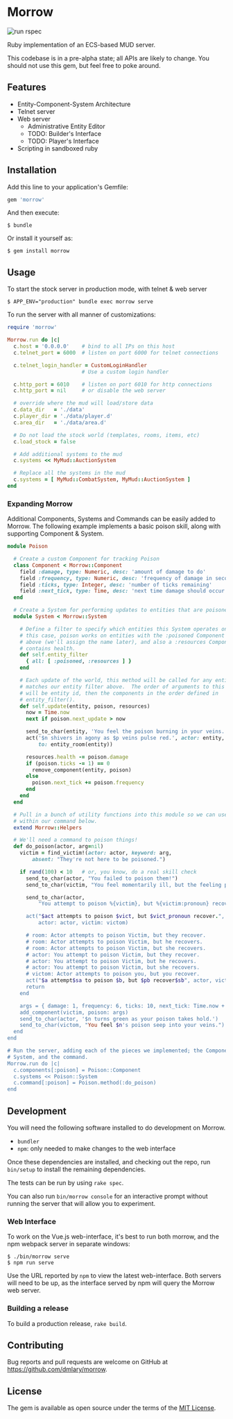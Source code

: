 # Morrow

![run rspec](https://github.com/dmlary/morrow-mud/workflows/run%20rspec/badge.svg)

Ruby implementation of an ECS-based MUD server.

This codebase is in a pre-alpha state; all APIs are likely to change.  You
should not use this gem, but feel free to poke around.

## Features
* Entity-Component-System Architecture
* Telnet server
* Web server
    * Administrative Entity Editor
    * TODO: Builder's Interface
    * TODO: Player's Interface
* Scripting in sandboxed ruby

## Installation

Add this line to your application's Gemfile:

```ruby
gem 'morrow'
```

And then execute:

    $ bundle

Or install it yourself as:

    $ gem install morrow

## Usage

To start the stock server in production mode, with telnet & web server

    $ APP_ENV="production" bundle exec morrow serve

To run the server with all manner of customizations:

```ruby
require 'morrow'

Morrow.run do |c|
  c.host = '0.0.0.0'    # bind to all IPs on this host
  c.telnet_port = 6000  # listen on port 6000 for telnet connections

  c.telnet_login_handler = CustomLoginHandler
                        # Use a custom login handler

  c.http_port = 6010    # listen on port 6010 for http connections
  c.http_port = nil     # or disable the web server

  # override where the mud will load/store data
  c.data_dir   = './data'
  c.player_dir = './data/player.d'
  c.area_dir   = './data/area.d'

  # Do not load the stock world (templates, rooms, items, etc)
  c.load_stock = false

  # Add additional systems to the mud
  c.systems << MyMud::AuctionSystem

  # Replace all the systems in the mud
  c.systems = [ MyMud::CombatSystem, MyMud::AuctionSystem ]
end
```

### Expanding Morrow

Additional Components, Systems and Commands can be easily added to Morrow.  The
following example implements a basic poison skill, along with supporting
Component & System.

```ruby
module Poison

  # Create a custom Component for tracking Poison
  class Component < Morrow::Component
    field :damage, type: Numeric, desc: 'amount of damage to do'
    field :frequency, type: Numeric, desc: 'frequency of damage in seconds'
    field :ticks, type: Integer, desc: 'number of ticks remaining'
    field :next_tick, type: Time, desc: 'next time damage should occur'
  end

  # Create a System for performing updates to entities that are poisoned.
  module System < Morrow::System

    # Define a filter to specify which entities this System operates on.  In
    # this case, poison works on entities with the :poisoned Component created
    # above (we'll assign the name later), and also a :resources Component that
    # contains health.
    def self.entity_filter
      { all: [ :poisoned, :resources ] }
    end

    # Each update of the world, this method will be called for any entity that
    # matches our entity filter above.  The order of arguments to this method
    # will be entity id, then the components in the order defined in
    # entity_filter().
    def self.update(entity, poison, resources)
      now = Time.now
      next if poison.next_update > now

      send_to_char(entity, 'You feel the poison burning in your veins.')
      act('$n shivers in agony as $p veins pulse red.', actor: entity,
          to: entity_room(entity))

      resources.health -= poison.damage
      if (poison.ticks -= 1) == 0
        remove_component(entity, poison)
      else
        poison.next_tick += poison.frequency
      end
    end
  end

  # Pull in a bunch of utility functions into this module so we can use them
  # within our command below.
  extend Morrow::Helpers

  # We'll need a command to poison things!
  def do_poison(actor, arg=nil)
    victim = find_victim!(actor: actor, keyword: arg,
        absent: "They're not here to be poisoned.")

    if rand(100) < 10   # or, you know, do a real skill check
      send_to_char(actor, "You failed to poison them!")
      send_to_char(victim, "You feel momentarily ill, but the feeling passes.")

      send_to_char(actor,
          "You attempt to poison %{victim}, but %{victim:pronoun} recover

      act("$act attempts to poison $vict, but $vict_pronoun recover.",
          actor: actor, victim: victom)

      # room: Actor attempts to poison Victim, but they recover.
      # room: Actor attempts to poison Victim, but he recovers.
      # room: Actor attempts to poison Victim, but she recovers.
      # actor: You attempt to poison Victim, but they recover.
      # actor: You attempt to poison Victim, but he recovers.
      # actor: You attempt to poison Victim, but she recovers.
      # victom: Actor attempts to poison you, but you recover.
      act("$a attempt$sa to poison $b, but $pb recover$sb", actor, victim)
      return
    end

    args = { damage: 1, frequency: 6, ticks: 10, next_tick: Time.now + 6 }
    add_component(victim, poison: args)
    send_to_char(actor, '$n turns green as your poison takes hold.')
    send_to_char(victom, "You feel $n's poison seep into your veins.")
  end
end

# Run the server, adding each of the pieces we implemented; the Component,
# System, and the command.
Morrow.run do |c|
  c.components[:poison] = Poison::Component
  c.systems << Poison::System
  c.command[:poison] = Poison.method(:do_poison)
end
```

## Development

You will need the following software installed to do development on Morrow.
* `bundler`
* `npm`: only needed to make changes to the web interface

Once these dependencies are installed, and checking out the repo, run
`bin/setup` to install the remaining dependencies.

The tests can be run by using `rake spec`.

You can also run `bin/morrow console` for an interactive prompt without running
the server that will allow you to experiment.

### Web Interface
To work on the Vue.js web-interface, it's best to run both morrow, and the npm
webpack server in separate windows:

    $ ./bin/morrow serve
    $ npm run serve

Use the URL reported by `npm` to view the latest web-interface.  Both servers
will need to be up, as the interface served by npm will query the Morrow web
server.

### Building a release
To build a production release, `rake build`.

## Contributing

Bug reports and pull requests are welcome on GitHub at
https://github.com/dmlary/morrow.

## License

The gem is available as open source under the terms of the [MIT License](https://opensource.org/licenses/MIT).

